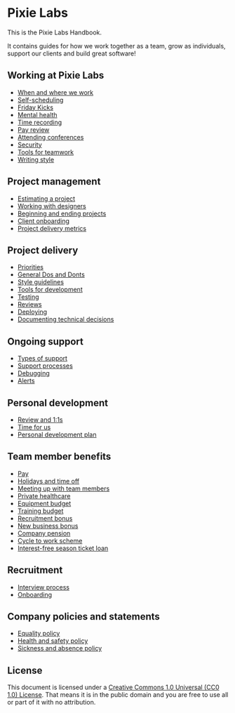 # Pixie Labs

This is the Pixie Labs Handbook.

It contains guides for how we work together as a team, grow as individuals,
support our clients and build great software!

## Working at Pixie Labs

- [When and where we work](/working-at-pixie-labs/when-and-where-we-work/)
- [Self-scheduling](/working-at-pixie-labs/self-scheduling/)
- [Friday Kicks](/working-at-pixie-labs/friday-kicks/)
- [Mental health](/working-at-pixie-labs/mental-health/)
- [Time recording](/working-at-pixie-labs/time-recording/)
- [Pay review](/working-at-pixie-labs/pay-review/)
- [Attending conferences](/working-at-pixie-labs/attending-conferences/)
- [Security](/working-at-pixie-labs/security/)
- [Tools for teamwork](/working-at-pixie-labs/tools/)
- [Writing style](/working-at-pixie-labs/writing-style/)

## Project management

- [Estimating a project](/project-management/estimating)
- [Working with designers](/project-management/working-with-designers/)
- [Beginning and ending projects](/project-management/beginning-and-ending)
- [Client onboarding](/project-management/client-onboarding/)
- [Project delivery metrics](/working-at-pixie-labs/project-delivery-metrics/)

## Project delivery

- [Priorities](/project-delivery/priorities/)
- [General Dos and Donts](/project-delivery/general-dos-donts/)
- [Style guidelines](/project-delivery/style-guidelines/)
- [Tools for development](/project-delivery/tools/)
- [Testing](/project-delivery/testing/)
- [Reviews](/project-delivery/reviews/)
- [Deploying](/project-delivery/deploying/)
- [Documenting technical decisions](/project-delivery/documenting-technical-decisions/)

## Ongoing support

- [Types of support](/ongoing-support/types-of-support/)
- [Support processes](/ongoing-support/support-processes/)
- [Debugging](/ongoing-support/debugging/)
- [Alerts](/ongoing-support/alerts/)

## Personal development

- [Review and 1:1s](/personal-development/reviews/)
- [Time for us](/personal-development/time-for-us)
- [Personal development plan](/personal-development/personal-development-plan/)

## Team member benefits

- [Pay](/team-member-benefits/pay/)
- [Holidays and time off](/team-member-benefits/holidays/)
- [Meeting up with team members](/team-member-benefits/meeting-with-team-members/)
- [Private healthcare](/team-member-benefits/private-healthcare/)
- [Equipment budget](/team-member-benefits/equipment-budget/)
- [Training budget](/team-member-benefits/training-budget/)
- [Recruitment bonus](/team-member-benefits/recruitment-bonus/)
- [New business bonus](/team-member-benefits/new-business-bonus/)
- [Company pension](/team-member-benefits/company-pension/)
- [Cycle to work scheme](/team-member-benefits/cycle-to-work-scheme/)
- [Interest-free season ticket loan](/team-member-benefits/season-ticket-loan/)

## Recruitment

- [Interview process](/recruitment/interview-process/)
- [Onboarding](/recruitment/onboarding/)

## Company policies and statements

- [Equality policy](/policies-and-statements/equality-policy/)
- [Health and safety policy](/policies-and-statements/health-and-safety-policy/)
- [Sickness and absence policy](/policies-and-statements/sickness-and-absence-policy/)

## License

This document is licensed under a
[Creative Commons 1.0 Universal (CC0 1.0) License](https://creativecommons.org/publicdomain/zero/1.0/).
That means it is in the public domain and you are free to use all or part of it
with no attribution.